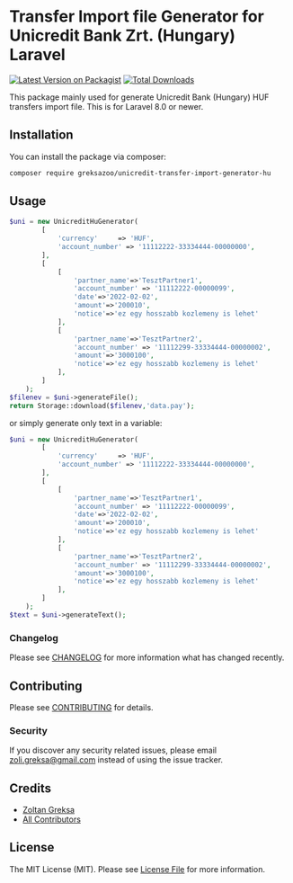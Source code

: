 # Transfer Import file Generator for Unicredit Bank Zrt. (Hungary) Laravel

[![Latest Version on Packagist](https://img.shields.io/packagist/v/greksazoo/unicredit-transfer-import-generator-hu.svg?style=flat-square)](https://packagist.org/packages/greksazoo/unicredit-transfer-import-generator-hu)
[![Total Downloads](https://img.shields.io/packagist/dt/greksazoo/unicredit-transfer-import-generator-hu.svg?style=flat-square)](https://packagist.org/packages/greksazoo/unicredit-transfer-import-generator-hu)

This package mainly used for generate Unicredit Bank (Hungary) HUF transfers import file.
This is for Laravel 8.0 or newer.

## Installation

You can install the package via composer:

```bash
composer require greksazoo/unicredit-transfer-import-generator-hu
```

## Usage

```php
$uni = new UnicreditHuGenerator( 
	    [
            'currency'     => 'HUF',
            'account_number' => '11112222-33334444-00000000',
	    ],
		[
		    [
                'partner_name'=>'TesztPartner1',
                'account_number' => '11112222-00000099',
				'date'=>'2022-02-02',
				'amount'=>'200010',
				'notice'=>'ez egy hosszabb kozlemeny is lehet'
            ],
            [
                'partner_name'=>'TesztPartner2',
                'account_number' => '11112299-33334444-00000002',
                'amount'=>'3000100',
                'notice'=>'ez egy hosszabb kozlemeny is lehet'
            ],
        ]
    );
$filenev = $uni->generateFile();
return Storage::download($filenev,'data.pay');
```

or simply generate only text in a variable:
```php
$uni = new UnicreditHuGenerator( 
	    [
            'currency'     => 'HUF',
            'account_number' => '11112222-33334444-00000000',
	    ],
		[
		    [
                'partner_name'=>'TesztPartner1',
                'account_number' => '11112222-00000099',
				'date'=>'2022-02-02',
				'amount'=>'200010',
				'notice'=>'ez egy hosszabb kozlemeny is lehet'
            ],
            [
                'partner_name'=>'TesztPartner2',
                'account_number' => '11112299-33334444-00000002',
                'amount'=>'3000100',
                'notice'=>'ez egy hosszabb kozlemeny is lehet'
            ],
        ]
    );
$text = $uni->generateText();
```

### Changelog

Please see [CHANGELOG](CHANGELOG.md) for more information what has changed recently.

## Contributing

Please see [CONTRIBUTING](CONTRIBUTING.md) for details.

### Security

If you discover any security related issues, please email zoli.greksa@gmail.com instead of using the issue tracker.

## Credits

- [Zoltan Greksa](https://github.com/greksazoo)
- [All Contributors](../../contributors)

## License

The MIT License (MIT). Please see [License File](LICENSE.md) for more information.
